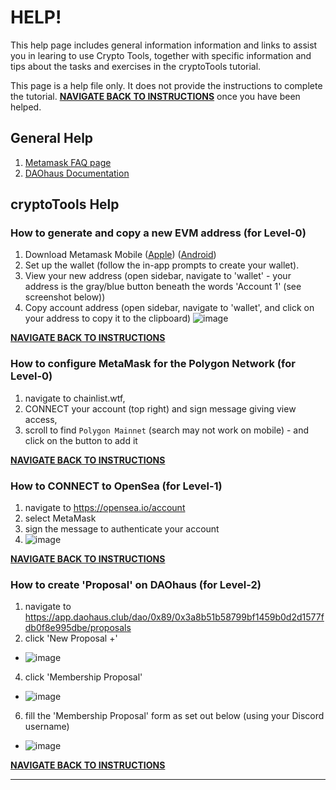 # HELP!
This help page includes general information information and links to assist you in learing to use Crypto Tools, together with specific information and tips about the tasks and exercises in the cryptoTools tutorial. 

This page is a help file only. It does not provide the instructions to complete the tutorial.  **[NAVIGATE BACK TO INSTRUCTIONS](/cryptoTools)** once you have been helped. 

## General Help

1. [Metamask FAQ page](https://metamask.io/faqs/)
2. [DAOhaus Documentation](https://daohaus.club/docs/)

## cryptoTools Help

### How to generate and copy a new EVM address (for Level-0)
1. Download Metamask Mobile ([Apple](https://apps.apple.com/us/app/metamask-blockchain-wallet/id1438144202)) ([Android](https://play.google.com/store/apps/details?id=io.metamask&hl=en_AU&gl=US))
2. Set up the wallet (follow the in-app prompts to create your wallet).
3. View your new address (open sidebar, navigate to 'wallet' - your address is the gray/blue button beneath the words 'Account 1' (see screenshot below))
4. Copy account address (open sidebar, navigate to 'wallet', and click on your address to copy it to the clipboard)
 ![image](https://user-images.githubusercontent.com/104967421/167320592-8e730324-b606-40eb-ac22-f79d57cff5a9.png)
 
**[NAVIGATE BACK TO INSTRUCTIONS](/cryptoTools)**

### How to configure MetaMask for the Polygon Network (for Level-0)
1. navigate to chainlist.wtf, 
2. CONNECT your account (top right) and sign message giving view access, 
3. scroll to find `Polygon Mainnet` (search may not work on mobile) - and click on the button to add it

**[NAVIGATE BACK TO INSTRUCTIONS](/cryptoTools)**

### How to CONNECT to OpenSea (for Level-1)
1. navigate to https://opensea.io/account
2. select MetaMask
3. sign the message to authenticate your account
4. ![image](https://user-images.githubusercontent.com/104967421/167430329-a5220eb3-88a0-4e01-8d59-7f703676a69b.png)

**[NAVIGATE BACK TO INSTRUCTIONS](/cryptoTools)**


### How to create 'Proposal' on DAOhaus (for Level-2)
1. navigate to https://app.daohaus.club/dao/0x89/0x3a8b51b58799bf1459b0d2d1577fdb0f8e995dbe/proposals
2. click 'New Proposal +' 

-    ![image](https://user-images.githubusercontent.com/104967421/167431162-d2e0a37b-f36d-4c24-a118-5d5068ecf12e.png)

4. click 'Membership Proposal' 

-    ![image](https://user-images.githubusercontent.com/104967421/167431281-189df633-9953-4988-9213-0a879fb3cd9b.png)

6. fill the 'Membership Proposal' form as set out below (using your Discord username)

-    ![image](https://user-images.githubusercontent.com/104967421/167417009-268591e1-681d-414c-8a23-3db7aaa081eb.png)


**[NAVIGATE BACK TO INSTRUCTIONS](/cryptoTools)**





______________________


